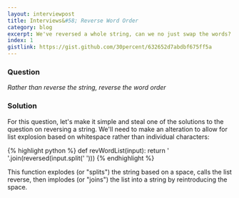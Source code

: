 ```yaml
---
layout: interviewpost
title: Interviews&#58; Reverse Word Order
category: blog
excerpt: We've reversed a whole string, can we no just swap the words?
index: 1
gistlink: https://gist.github.com/30percent/632652d7abdbf675ff5a
---
```


### Question

*Rather than reverse the string, reverse the word order*

### Solution

For this question, let's make it simple and steal one of the solutions to the question on reversing a string. We'll need to make an alteration to allow for list explosion based on whitespace rather than individual characters:

{% highlight python %}
def revWordList(input):
    return ' '.join(reversed(input.split(' ')))
{% endhighlight %}

This function explodes (or "splits") the string based on a space, calls the list reverse, then implodes (or "joins") the list into a string by reintroducing the space.